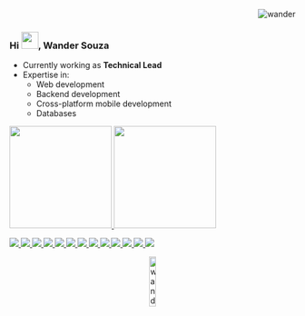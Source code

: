 <p align="right"> <img src="https://komarev.com/ghpvc/?username=wander27rodrigues" alt="wander"/></p>
<h3>Hi <img src="https://raw.githubusercontent.com/kaueMarques/kaueMarques/master/hi.gif" width="30px">, Wander Souza</h2>
<ul>
  <li>Currently working as <strong>Technical Lead</strong></li>
  <li>Expertise in:
    <ul>
      <li>Web development</li>
      <li>Backend development</li>
      <li>Cross-platform mobile development</li>
      <li>Databases</li>
    </ul>
  </li>
</ul>




<p align="left">
  <a href="https://github.com/wander27rodrigues">
  <img height="180em" src="https://github-readme-stats.vercel.app/api?username=wander27rodrigues&show_icons=true&theme=react&include_all_commits=true&count_private=true"/>
  <img height="180em" src="https://github-readme-stats.vercel.app/api/top-langs/?username=wander27rodrigues&layout=compact&langs_count=7&theme=react"/>
</p>
 <p align="left">
<img   src="https://img.shields.io/badge/-HTML5-E34F26?style=flat-square&logo=html5&logoColor=white"/>
<img   src="https://img.shields.io/badge/-CSS3-1572B6?style=flat-square&logo=css3"/>
<img   src="https://img.shields.io/badge/-java-red?style=flat-square&logo=java"/>
<img   src="https://img.shields.io/badge/-JavaScript-black?style=flat-square-square&logo=javascript"/>
<img   src="https://img.shields.io/badge/-Angular-red?style=flat-square&logo=angular"/>
<img   src="https://img.shields.io/badge/-Oracle-red?style=flat-square&logo=Oracle"/>   
<img   src="https://img.shields.io/badge/TypeScript-007ACC?style=flat-square&logo=typescript&logoColor=white">
<img   src="https://img.shields.io/badge/Spring-6DB33F?style=flat-square&logo=spring&logoColor=white">
<img   src="https://img.shields.io/badge/Figma-F24E1E?style=flat-square&logo=figma&logoColor=white">
<img   src="https://img.shields.io/badge/React_Native-20232A?style=flat-square&logo=react&logoColor=61DAFB">
<img   src="https://img.shields.io/badge/Jenkins-D33833?style=flat-square&logo=jenkins&logoColor=white">
<img   src="https://img.shields.io/badge/Git-E34F26?style=flat-square&logo=git&logoColor=white">
<img   src="https://img.shields.io/badge/MySQL-00000F?style=flat-square&logo=mysql&logoColor=white">
</p>

<p align="center">
<a href="https://www.linkedin.com/in/wanderodriguessouza/" target="blank"><img  width="15%" src="https://img.shields.io/badge/LinkedIn-0077B5?style=for-the-badge&logo=linkedin&logoColor=white" alt="wander"/></a>
</p>
